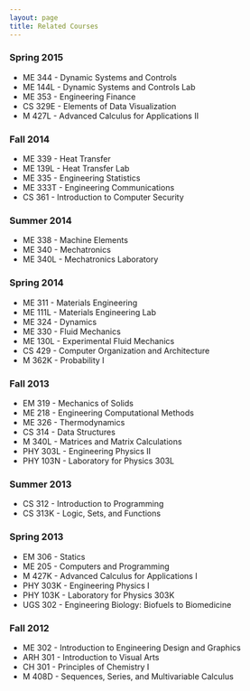 ```yaml
---
layout: page
title: Related Courses
---
```


### Spring 2015

- ME 344 - Dynamic Systems and Controls
- ME 144L - Dynamic Systems and Controls Lab
- ME 353 - Engineering Finance
- CS 329E - Elements of Data Visualization
- M 427L - Advanced Calculus for Applications II

### Fall 2014

- ME 339 - Heat Transfer
- ME 139L - Heat Transfer Lab
- ME 335 - Engineering Statistics
- ME 333T - Engineering Communications
- CS 361 - Introduction to Computer Security

### Summer 2014

- ME 338 - Machine Elements
- ME 340 - Mechatronics
- ME 340L - Mechatronics Laboratory

### Spring 2014

- ME 311 - Materials Engineering
- ME 111L - Materials Engineering Lab
- ME 324 - Dynamics
- ME 330 - Fluid Mechanics
- ME 130L - Experimental Fluid Mechanics
- CS 429 - Computer Organization and Architecture
- M 362K - Probability I

### Fall 2013

- EM 319 - Mechanics of Solids
- ME 218 - Engineering Computational Methods
- ME 326 - Thermodynamics
- CS 314 - Data Structures
- M 340L - Matrices and Matrix Calculations
- PHY 303L - Engineering Physics II
- PHY 103N - Laboratory for Physics 303L

### Summer 2013

- CS 312 - Introduction to Programming
- CS 313K - Logic, Sets, and Functions

### Spring 2013

- EM 306 - Statics
- ME 205 - Computers and Programming
- M 427K - Advanced Calculus for Applications I
- PHY 303K - Engineering Physics I
- PHY 103K - Laboratory for Physics 303K
- UGS 302 - Engineering Biology: Biofuels to Biomedicine

### Fall 2012

- ME 302 - Introduction to Engineering Design and Graphics
- ARH 301 - Introduction to Visual Arts
- CH 301 - Principles of Chemistry I
- M 408D - Sequences, Series, and Multivariable Calculus